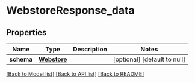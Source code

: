 # WebstoreResponse_data
## Properties

| Name | Type | Description | Notes |
|------------ | ------------- | ------------- | -------------|
| **schema** | [**Webstore**](Webstore.md) |  | [optional] [default to null] |

[[Back to Model list]](../README.md#documentation-for-models) [[Back to API list]](../README.md#documentation-for-api-endpoints) [[Back to README]](../README.md)


